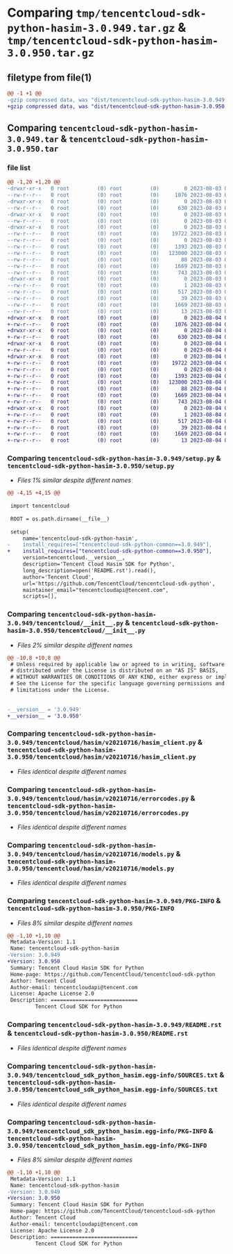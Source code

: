# Comparing `tmp/tencentcloud-sdk-python-hasim-3.0.949.tar.gz` & `tmp/tencentcloud-sdk-python-hasim-3.0.950.tar.gz`

## filetype from file(1)

```diff
@@ -1 +1 @@
-gzip compressed data, was "dist/tencentcloud-sdk-python-hasim-3.0.949.tar", last modified: Thu Aug  3 00:27:13 2023, max compression
+gzip compressed data, was "dist/tencentcloud-sdk-python-hasim-3.0.950.tar", last modified: Fri Aug  4 00:27:59 2023, max compression
```

## Comparing `tencentcloud-sdk-python-hasim-3.0.949.tar` & `tencentcloud-sdk-python-hasim-3.0.950.tar`

### file list

```diff
@@ -1,20 +1,20 @@
-drwxr-xr-x   0 root         (0) root         (0)        0 2023-08-03 00:27:13.000000 tencentcloud-sdk-python-hasim-3.0.949/
--rw-r--r--   0 root         (0) root         (0)     1076 2023-08-03 00:27:13.000000 tencentcloud-sdk-python-hasim-3.0.949/setup.py
-drwxr-xr-x   0 root         (0) root         (0)        0 2023-08-03 00:27:13.000000 tencentcloud-sdk-python-hasim-3.0.949/tencentcloud/
--rw-r--r--   0 root         (0) root         (0)      630 2023-08-03 00:27:13.000000 tencentcloud-sdk-python-hasim-3.0.949/tencentcloud/__init__.py
-drwxr-xr-x   0 root         (0) root         (0)        0 2023-08-03 00:27:13.000000 tencentcloud-sdk-python-hasim-3.0.949/tencentcloud/hasim/
--rw-r--r--   0 root         (0) root         (0)        0 2023-08-03 00:27:13.000000 tencentcloud-sdk-python-hasim-3.0.949/tencentcloud/hasim/__init__.py
-drwxr-xr-x   0 root         (0) root         (0)        0 2023-08-03 00:27:13.000000 tencentcloud-sdk-python-hasim-3.0.949/tencentcloud/hasim/v20210716/
--rw-r--r--   0 root         (0) root         (0)    19722 2023-08-03 00:27:13.000000 tencentcloud-sdk-python-hasim-3.0.949/tencentcloud/hasim/v20210716/hasim_client.py
--rw-r--r--   0 root         (0) root         (0)        0 2023-08-03 00:27:13.000000 tencentcloud-sdk-python-hasim-3.0.949/tencentcloud/hasim/v20210716/__init__.py
--rw-r--r--   0 root         (0) root         (0)     1393 2023-08-03 00:27:13.000000 tencentcloud-sdk-python-hasim-3.0.949/tencentcloud/hasim/v20210716/errorcodes.py
--rw-r--r--   0 root         (0) root         (0)   123000 2023-08-03 00:27:13.000000 tencentcloud-sdk-python-hasim-3.0.949/tencentcloud/hasim/v20210716/models.py
--rw-r--r--   0 root         (0) root         (0)       88 2023-08-03 00:27:13.000000 tencentcloud-sdk-python-hasim-3.0.949/setup.cfg
--rw-r--r--   0 root         (0) root         (0)     1669 2023-08-03 00:27:13.000000 tencentcloud-sdk-python-hasim-3.0.949/PKG-INFO
--rw-r--r--   0 root         (0) root         (0)      743 2023-08-03 00:27:13.000000 tencentcloud-sdk-python-hasim-3.0.949/README.rst
-drwxr-xr-x   0 root         (0) root         (0)        0 2023-08-03 00:27:13.000000 tencentcloud-sdk-python-hasim-3.0.949/tencentcloud_sdk_python_hasim.egg-info/
--rw-r--r--   0 root         (0) root         (0)        1 2023-08-03 00:27:13.000000 tencentcloud-sdk-python-hasim-3.0.949/tencentcloud_sdk_python_hasim.egg-info/dependency_links.txt
--rw-r--r--   0 root         (0) root         (0)      517 2023-08-03 00:27:13.000000 tencentcloud-sdk-python-hasim-3.0.949/tencentcloud_sdk_python_hasim.egg-info/SOURCES.txt
--rw-r--r--   0 root         (0) root         (0)       39 2023-08-03 00:27:13.000000 tencentcloud-sdk-python-hasim-3.0.949/tencentcloud_sdk_python_hasim.egg-info/requires.txt
--rw-r--r--   0 root         (0) root         (0)     1669 2023-08-03 00:27:13.000000 tencentcloud-sdk-python-hasim-3.0.949/tencentcloud_sdk_python_hasim.egg-info/PKG-INFO
--rw-r--r--   0 root         (0) root         (0)       13 2023-08-03 00:27:13.000000 tencentcloud-sdk-python-hasim-3.0.949/tencentcloud_sdk_python_hasim.egg-info/top_level.txt
+drwxr-xr-x   0 root         (0) root         (0)        0 2023-08-04 00:27:59.000000 tencentcloud-sdk-python-hasim-3.0.950/
+-rw-r--r--   0 root         (0) root         (0)     1076 2023-08-04 00:27:59.000000 tencentcloud-sdk-python-hasim-3.0.950/setup.py
+drwxr-xr-x   0 root         (0) root         (0)        0 2023-08-04 00:27:59.000000 tencentcloud-sdk-python-hasim-3.0.950/tencentcloud/
+-rw-r--r--   0 root         (0) root         (0)      630 2023-08-04 00:27:59.000000 tencentcloud-sdk-python-hasim-3.0.950/tencentcloud/__init__.py
+drwxr-xr-x   0 root         (0) root         (0)        0 2023-08-04 00:27:59.000000 tencentcloud-sdk-python-hasim-3.0.950/tencentcloud/hasim/
+-rw-r--r--   0 root         (0) root         (0)        0 2023-08-04 00:27:59.000000 tencentcloud-sdk-python-hasim-3.0.950/tencentcloud/hasim/__init__.py
+drwxr-xr-x   0 root         (0) root         (0)        0 2023-08-04 00:27:59.000000 tencentcloud-sdk-python-hasim-3.0.950/tencentcloud/hasim/v20210716/
+-rw-r--r--   0 root         (0) root         (0)    19722 2023-08-04 00:27:59.000000 tencentcloud-sdk-python-hasim-3.0.950/tencentcloud/hasim/v20210716/hasim_client.py
+-rw-r--r--   0 root         (0) root         (0)        0 2023-08-04 00:27:59.000000 tencentcloud-sdk-python-hasim-3.0.950/tencentcloud/hasim/v20210716/__init__.py
+-rw-r--r--   0 root         (0) root         (0)     1393 2023-08-04 00:27:59.000000 tencentcloud-sdk-python-hasim-3.0.950/tencentcloud/hasim/v20210716/errorcodes.py
+-rw-r--r--   0 root         (0) root         (0)   123000 2023-08-04 00:27:59.000000 tencentcloud-sdk-python-hasim-3.0.950/tencentcloud/hasim/v20210716/models.py
+-rw-r--r--   0 root         (0) root         (0)       88 2023-08-04 00:27:59.000000 tencentcloud-sdk-python-hasim-3.0.950/setup.cfg
+-rw-r--r--   0 root         (0) root         (0)     1669 2023-08-04 00:27:59.000000 tencentcloud-sdk-python-hasim-3.0.950/PKG-INFO
+-rw-r--r--   0 root         (0) root         (0)      743 2023-08-04 00:27:59.000000 tencentcloud-sdk-python-hasim-3.0.950/README.rst
+drwxr-xr-x   0 root         (0) root         (0)        0 2023-08-04 00:27:59.000000 tencentcloud-sdk-python-hasim-3.0.950/tencentcloud_sdk_python_hasim.egg-info/
+-rw-r--r--   0 root         (0) root         (0)        1 2023-08-04 00:27:59.000000 tencentcloud-sdk-python-hasim-3.0.950/tencentcloud_sdk_python_hasim.egg-info/dependency_links.txt
+-rw-r--r--   0 root         (0) root         (0)      517 2023-08-04 00:27:59.000000 tencentcloud-sdk-python-hasim-3.0.950/tencentcloud_sdk_python_hasim.egg-info/SOURCES.txt
+-rw-r--r--   0 root         (0) root         (0)       39 2023-08-04 00:27:59.000000 tencentcloud-sdk-python-hasim-3.0.950/tencentcloud_sdk_python_hasim.egg-info/requires.txt
+-rw-r--r--   0 root         (0) root         (0)     1669 2023-08-04 00:27:59.000000 tencentcloud-sdk-python-hasim-3.0.950/tencentcloud_sdk_python_hasim.egg-info/PKG-INFO
+-rw-r--r--   0 root         (0) root         (0)       13 2023-08-04 00:27:59.000000 tencentcloud-sdk-python-hasim-3.0.950/tencentcloud_sdk_python_hasim.egg-info/top_level.txt
```

### Comparing `tencentcloud-sdk-python-hasim-3.0.949/setup.py` & `tencentcloud-sdk-python-hasim-3.0.950/setup.py`

 * *Files 1% similar despite different names*

```diff
@@ -4,15 +4,15 @@
 
 import tencentcloud
 
 ROOT = os.path.dirname(__file__)
 
 setup(
     name='tencentcloud-sdk-python-hasim',
-    install_requires=["tencentcloud-sdk-python-common==3.0.949"],
+    install_requires=["tencentcloud-sdk-python-common==3.0.950"],
     version=tencentcloud.__version__,
     description='Tencent Cloud Hasim SDK for Python',
     long_description=open('README.rst').read(),
     author='Tencent Cloud',
     url='https://github.com/TencentCloud/tencentcloud-sdk-python',
     maintainer_email="tencentcloudapi@tencent.com",
     scripts=[],
```

### Comparing `tencentcloud-sdk-python-hasim-3.0.949/tencentcloud/__init__.py` & `tencentcloud-sdk-python-hasim-3.0.950/tencentcloud/__init__.py`

 * *Files 2% similar despite different names*

```diff
@@ -10,8 +10,8 @@
 # Unless required by applicable law or agreed to in writing, software
 # distributed under the License is distributed on an "AS IS" BASIS,
 # WITHOUT WARRANTIES OR CONDITIONS OF ANY KIND, either express or implied.
 # See the License for the specific language governing permissions and
 # limitations under the License.
 
 
-__version__ = '3.0.949'
+__version__ = '3.0.950'
```

### Comparing `tencentcloud-sdk-python-hasim-3.0.949/tencentcloud/hasim/v20210716/hasim_client.py` & `tencentcloud-sdk-python-hasim-3.0.950/tencentcloud/hasim/v20210716/hasim_client.py`

 * *Files identical despite different names*

### Comparing `tencentcloud-sdk-python-hasim-3.0.949/tencentcloud/hasim/v20210716/errorcodes.py` & `tencentcloud-sdk-python-hasim-3.0.950/tencentcloud/hasim/v20210716/errorcodes.py`

 * *Files identical despite different names*

### Comparing `tencentcloud-sdk-python-hasim-3.0.949/tencentcloud/hasim/v20210716/models.py` & `tencentcloud-sdk-python-hasim-3.0.950/tencentcloud/hasim/v20210716/models.py`

 * *Files identical despite different names*

### Comparing `tencentcloud-sdk-python-hasim-3.0.949/PKG-INFO` & `tencentcloud-sdk-python-hasim-3.0.950/PKG-INFO`

 * *Files 8% similar despite different names*

```diff
@@ -1,10 +1,10 @@
 Metadata-Version: 1.1
 Name: tencentcloud-sdk-python-hasim
-Version: 3.0.949
+Version: 3.0.950
 Summary: Tencent Cloud Hasim SDK for Python
 Home-page: https://github.com/TencentCloud/tencentcloud-sdk-python
 Author: Tencent Cloud
 Author-email: tencentcloudapi@tencent.com
 License: Apache License 2.0
 Description: ============================
         Tencent Cloud SDK for Python
```

### Comparing `tencentcloud-sdk-python-hasim-3.0.949/README.rst` & `tencentcloud-sdk-python-hasim-3.0.950/README.rst`

 * *Files identical despite different names*

### Comparing `tencentcloud-sdk-python-hasim-3.0.949/tencentcloud_sdk_python_hasim.egg-info/SOURCES.txt` & `tencentcloud-sdk-python-hasim-3.0.950/tencentcloud_sdk_python_hasim.egg-info/SOURCES.txt`

 * *Files identical despite different names*

### Comparing `tencentcloud-sdk-python-hasim-3.0.949/tencentcloud_sdk_python_hasim.egg-info/PKG-INFO` & `tencentcloud-sdk-python-hasim-3.0.950/tencentcloud_sdk_python_hasim.egg-info/PKG-INFO`

 * *Files 8% similar despite different names*

```diff
@@ -1,10 +1,10 @@
 Metadata-Version: 1.1
 Name: tencentcloud-sdk-python-hasim
-Version: 3.0.949
+Version: 3.0.950
 Summary: Tencent Cloud Hasim SDK for Python
 Home-page: https://github.com/TencentCloud/tencentcloud-sdk-python
 Author: Tencent Cloud
 Author-email: tencentcloudapi@tencent.com
 License: Apache License 2.0
 Description: ============================
         Tencent Cloud SDK for Python
```

